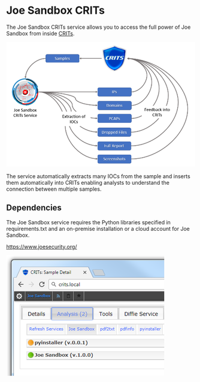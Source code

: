 # Joe Sandbox CRITs

The Joe Sandbox CRITs service allows you to access the full power of Joe Sandbox
from inside [CRITs](https://crits.github.io/).

![CRITs sends sample to Joe Sandbox which re-inserts ips, domains, screenshots, dropped files and the full report.](img/flow.png)

The service automatically extracts many IOCs from the sample and inserts them
automatically into CRITs enabling analysts to understand the connection between
multiple samples.

## Dependencies

The Joe Sandbox service requires the Python libraries specified in
requirements.txt and an on-premise installation or a cloud account for
Joe Sandbox.

https://www.joesecurity.org/

![Joe Sandbox service button](img/service.png)
